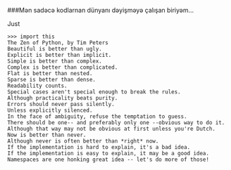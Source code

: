 <!-- 
.. title: About
.. slug: about
.. date: 2014-08-30 01:41:23 UTC+05:00
.. tags: 
.. link: 
.. description: 
.. type: text
-->

###Mən sadəcə kodlarnan dünyanı dəyişməyə çalışan biriyəm...




Just

	>>> import this
	The Zen of Python, by Tim Peters
	Beautiful is better than ugly.
	Explicit is better than implicit.
	Simple is better than complex.
	Complex is better than complicated.
	Flat is better than nested.
	Sparse is better than dense.
	Readability counts.
	Special cases aren't special enough to break the rules.
	Although practicality beats purity.
	Errors should never pass silently.
	Unless explicitly silenced.
	In the face of ambiguity, refuse the temptation to guess.
	There should be one-- and preferably only one --obvious way to do it.
	Although that way may not be obvious at first unless you're Dutch.
	Now is better than never.
	Although never is often better than *right* now.
	If the implementation is hard to explain, it's a bad idea.
	If the implementation is easy to explain, it may be a good idea.
	Namespaces are one honking great idea -- let's do more of those!
